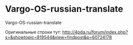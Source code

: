 # Vargo-OS-russian-translate
Vargo-OS-russian-translate

Оригинальные строки тут: http://4pda.ru/forum/index.php?s=&showtopic=819544&view=findpost&p=60724178
